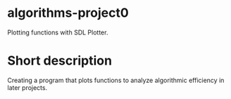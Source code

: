 # algorithms-project0
Plotting functions with SDL Plotter.

# Short description
Creating a program that plots functions to analyze algorithmic efficiency in later projects.
